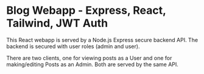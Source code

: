 # Blog Webapp - Express, React, Tailwind, JWT Auth

This React webapp is served by a Node.js Express secure backend API. The backend is secured with user roles (admin and user).

There are two clients, one for viewing posts as a User and one for making/editing Posts as an Admin. Both are served by the same API.
